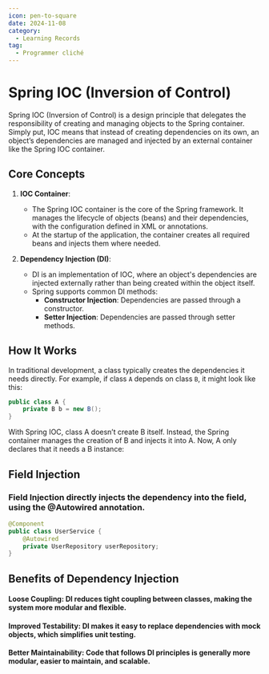 ```yaml
---
icon: pen-to-square
date: 2024-11-08
category:
  - Learning Records
tag:
  - Programmer cliché
---
```


# Spring IOC (Inversion of Control)

Spring IOC (Inversion of Control) is a design principle that delegates the responsibility of creating and managing objects to the Spring container. Simply put, IOC means that instead of creating dependencies on its own, an object’s dependencies are managed and injected by an external container like the Spring IOC container.

## Core Concepts

1. **IOC Container**:
    - The Spring IOC container is the core of the Spring framework. It manages the lifecycle of objects (beans) and their dependencies, with the configuration defined in XML or annotations.
    - At the startup of the application, the container creates all required beans and injects them where needed.

2. **Dependency Injection (DI)**:
    - DI is an implementation of IOC, where an object's dependencies are injected externally rather than being created within the object itself.
    - Spring supports common DI methods:
        - **Constructor Injection**: Dependencies are passed through a constructor.
        - **Setter Injection**: Dependencies are passed through setter methods.

## How It Works

In traditional development, a class typically creates the dependencies it needs directly. For example, if class `A` depends on class `B`, it might look like this:

```java
public class A {
    private B b = new B();
}
```

With Spring IOC, class A doesn’t create B itself. Instead, the Spring container manages the creation of B and injects it into A. Now, A only declares that it needs a B instance:

## Field Injection
### Field Injection directly injects the dependency into the field, using the @Autowired annotation.

```java
@Component
public class UserService {
    @Autowired
    private UserRepository userRepository;
}
```

## Benefits of Dependency Injection
#### Loose Coupling: DI reduces tight coupling between classes, making the system more modular and flexible.
#### Improved Testability: DI makes it easy to replace dependencies with mock objects, which simplifies unit testing.
#### Better Maintainability: Code that follows DI principles is generally more modular, easier to maintain, and scalable.
